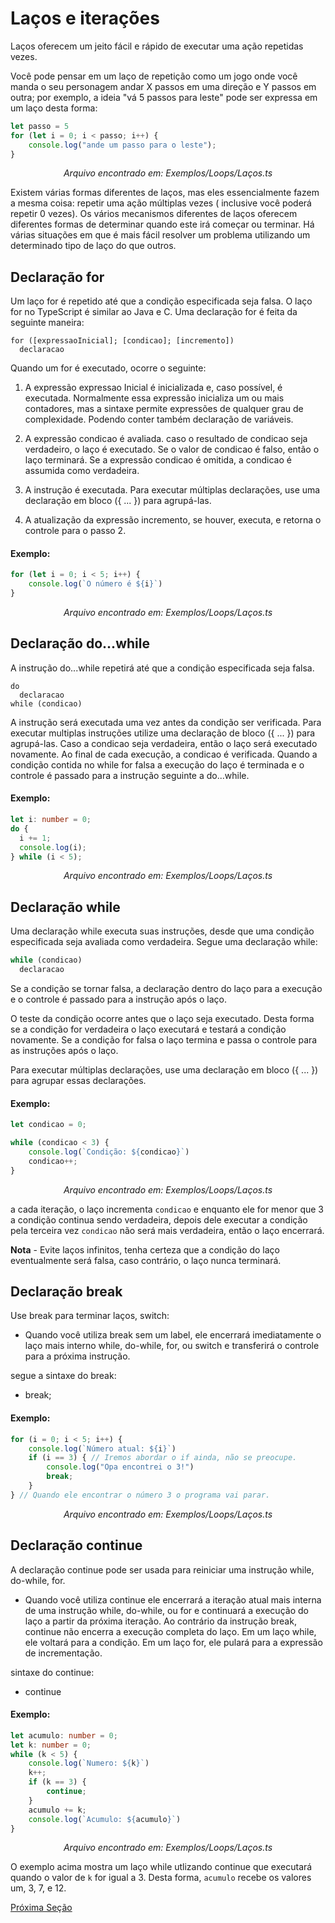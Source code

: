 # Laços e iterações

Laços oferecem um jeito fácil e rápido de executar uma ação repetidas vezes. 

Você pode pensar em um laço de repetição como um jogo onde você manda o seu personagem andar X passos em uma direção e Y passos em outra; por exemplo, a ideia "vá 5 passos para leste" pode ser expressa em um laço desta forma:

```ts
let passo = 5
for (let i = 0; i < passo; i++) {
    console.log("ande um passo para o leste");
}
```
<p align="center">
<i>Arquivo encontrado em: Exemplos/Loops/Laços.ts</i>
</p>

Existem várias formas diferentes de laços, mas eles essencialmente fazem a mesma coisa: repetir uma ação múltiplas vezes ( inclusive você poderá repetir 0 vezes). Os vários mecanismos diferentes de laços oferecem diferentes formas de determinar quando este irá começar ou terminar. Há várias situações em que é mais fácil resolver um problema utilizando um determinado tipo de laço do que outros.

## Declaração for

Um laço for é repetido até que a condição especificada seja falsa. O laço for no TypeScript é similar ao Java e C. Uma declaração for é feita da seguinte maneira:
```
for ([expressaoInicial]; [condicao]; [incremento])
  declaracao
```
Quando um for é executado, ocorre o seguinte:

1. A expressão expressao Inicial é inicializada e, caso possível, é executada. Normalmente essa expressão inicializa um ou mais contadores, mas a sintaxe permite expressões de qualquer grau de complexidade. Podendo conter também declaração de variáveis.

2. A expressão condicao é avaliada. caso o resultado de condicao seja verdadeiro, o laço é executado. Se o valor de condicao é falso, então o laço terminará. Se a expressão condicao é omitida, a condicao é assumida como verdadeira.

3.  A instrução é executada. Para executar múltiplas declarações, use uma declaração em bloco ({ ... }) para agrupá-las.

4. A atualização da expressão incremento, se houver, executa, e retorna o controle para o passo 2.

#### Exemplo: 
```ts
for (let i = 0; i < 5; i++) {
    console.log(`O número é ${i}`)
}
```
<p align="center">
<i>Arquivo encontrado em: Exemplos/Loops/Laços.ts</i>
</p>

## Declaração do...while

A instrução do...while repetirá até que a condição especificada seja falsa.
```
do
  declaracao
while (condicao)
```

A instrução será executada uma vez antes da condição ser verificada. Para executar multiplas instruções utilize uma declaração de bloco ({ ... }) para agrupá-las. Caso a condicao seja verdadeira, então o laço será executado novamente. Ao final de cada execução, a condicao é verificada. Quando a condição contida no while for falsa a execução do laço é terminada e o controle é passado para a instrução seguinte a do...while.

#### Exemplo:

```ts
let i: number = 0;
do {
  i += 1;
  console.log(i);
} while (i < 5);
```
<p align="center">
<i>Arquivo encontrado em: Exemplos/Loops/Laços.ts</i>
</p>

## Declaração while

Uma declaração while executa suas instruções, desde que uma condição especificada seja avaliada como verdadeira. Segue uma declaração while: 

```ts
while (condicao)
  declaracao
  ```

Se a condição se tornar falsa,  a declaração dentro do laço para a execução e o controle é passado para a instrução após o laço.

O teste da condição ocorre antes que o laço seja executado. Desta forma se a condição for verdadeira o laço executará e testará a condição novamente. Se a condição for falsa o laço termina e passa o controle para as instruções após o laço.

Para executar múltiplas declarações, use uma declaração em bloco ({ ... }) para agrupar essas declarações.

#### Exemplo: 
```ts
let condicao = 0;

while (condicao < 3) {
    console.log(`Condição: ${condicao}`)
    condicao++;
}
```
<p align="center">
<i>Arquivo encontrado em: Exemplos/Loops/Laços.ts</i>
</p>


a cada iteração, o laço incrementa `condicao` e enquanto ele for menor que 3 a condição continua sendo verdadeira, depois dele executar a condição pela terceira vez `condicao` não será mais verdadeira, então o laço encerrará.

**Nota** - Evite laços infinitos, tenha certeza que a condição do laço eventualmente será falsa, caso contrário, o laço nunca terminará.

## Declaração break

Use break para terminar laços, switch:

- Quando você utiliza break sem um label, ele encerrará imediatamente o laço mais interno while, do-while, for, ou switch e transferirá o controle para a próxima instrução.

segue a sintaxe do break:

-  break;

#### Exemplo:
```ts
for (i = 0; i < 5; i++) {
    console.log(`Número atual: ${i}`)
    if (i == 3) { // Iremos abordar o if ainda, não se preocupe.
        console.log("Opa encontrei o 3!")
        break;
    }
} // Quando ele encontrar o número 3 o programa vai parar.
```
<p align="center">
<i>Arquivo encontrado em: Exemplos/Loops/Laços.ts</i>
</p>

## Declaração continue

A declaração continue pode ser usada para reiniciar uma instrução while, do-while, for.
- Quando você utiliza continue ele encerrará a iteração atual mais interna de uma instrução while, do-while, ou for e continuará a execução do laço a partir da próxima iteração. Ao contrário da instrução break, continue não encerra a execução completa do laço. Em um laço while, ele voltará para a condição. Em um laço for, ele pulará para a expressão de incrementação.

sintaxe do continue:
- continue

#### Exemplo: 
```ts
let acumulo: number = 0;
let k: number = 0;
while (k < 5) {
    console.log(`Numero: ${k}`)
    k++;
    if (k == 3) {
        continue;
    }
    acumulo += k;
    console.log(`Acumulo: ${acumulo}`)
}
```
<p align="center">
<i>Arquivo encontrado em: Exemplos/Loops/Laços.ts</i>
</p>

O exemplo acima mostra um laço while utlizando continue que executará quando o valor de `k` for igual a 3. Desta forma, `acumulo` recebe os valores um, 3, 7, e 12.

[Próxima Seção](./8-Arrays_e_Tuplas.md)